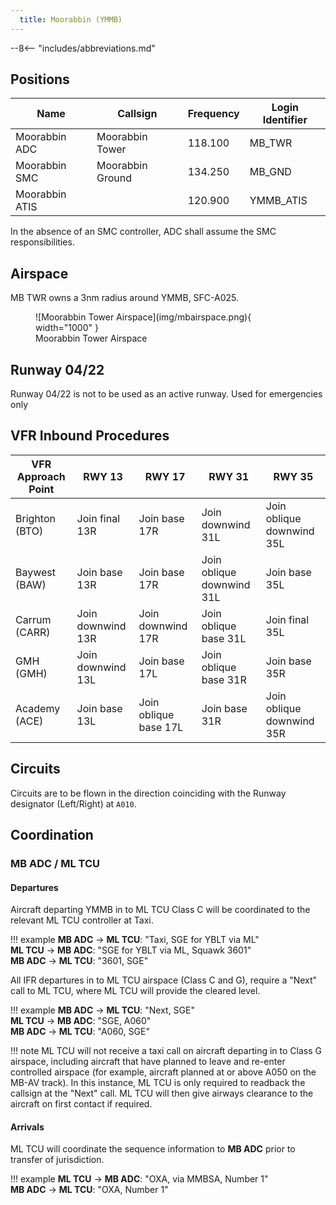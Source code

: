 ```yaml
---
  title: Moorabbin (YMMB)
---
```


--8<-- "includes/abbreviations.md"

## Positions

| Name               | Callsign       | Frequency        | Login Identifier                         |
| ------------------ | -------------- | ---------------- | ---------------------------------------- |
| Moorabbin ADC  | Moorabbin Tower  | 118.100         | MB_TWR                        |
| Moorabbin SMC   | Moorabbin Ground   | 134.250          | MB_GND                       |
| Moorabbin ATIS        |                | 120.900          | YMMB_ATIS                               |

 
In the absence of an SMC controller, ADC shall assume the SMC responsibilities.
## Airspace
MB TWR owns a 3nm radius around YMMB, SFC-A025.

<figure markdown>
![Moorabbin Tower Airspace](img/mbairspace.png){ width="1000" }
  <figcaption>Moorabbin Tower Airspace</figcaption>
</figure>

## Runway 04/22
Runway 04/22 is not to be used as an active runway. Used for emergencies only

## VFR Inbound Procedures

| VFR Approach Point | RWY 13  | RWY 17 | RWY 31  | RWY 35 |
| ----------------| --------- | ---------- | --------- | ---------- |
| Brighton (BTO) | Join final 13R | Join base 17R | Join downwind 31L | Join oblique downwind 35L |
| Baywest (BAW)  | Join base 13R | Join base 17R | Join oblique downwind 31L | Join base 35L |
| Carrum (CARR) | Join downwind 13R | Join downwind 17R | Join oblique base 31L | Join final 35L |
| GMH (GMH)  | Join downwind 13L | Join base 17L | Join oblique base 31R | Join base 35R |
| Academy (ACE)  | Join base 13L | Join oblique base 17L | Join base 31R | Join oblique downwind 35R |

## Circuits
Circuits are to be flown in the direction coinciding with the Runway designator (Left/Right) at `A010`.

## Coordination
### MB ADC / ML TCU
#### Departures

Aircraft departing YMMB in to ML TCU Class C will be coordinated to the relevant ML TCU controller at Taxi.

!!! example
    **MB ADC** -> **ML TCU**: "Taxi, SGE for YBLT via ML"  
    **ML TCU** -> **MB ADC**: "SGE for YBLT via ML, Squawk 3601"  
    **MB ADC** -> **ML TCU**: "3601, SGE"

All IFR departures in to ML TCU airspace (Class C and G), require a "Next" call to ML TCU, where ML TCU will provide the cleared level.

!!! example
    **MB ADC** -> **ML TCU**: "Next, SGE"  
    **ML TCU** -> **MB ADC**: "SGE, A060"  
    **MB ADC** -> **ML TCU**: "A060, SGE"

!!! note
    ML TCU will not receive a taxi call on aircraft departing in to Class G airspace, including aircraft that have planned to leave and re-enter controlled airspace (for example, aircraft planned at or above A050 on the MB-AV track). In this instance, ML TCU is only required to readback the callsign at the "Next" call. ML TCU will then give airways clearance to the aircraft on first contact if required.
#### Arrivals
ML TCU will coordinate the sequence information to **MB ADC** prior to transfer of jurisdiction.

!!! example
    **ML TCU** -> **MB ADC**: "OXA, via MMBSA, Number 1"  
    **MB ADC** -> **ML TCU**: "OXA, Number 1"  
